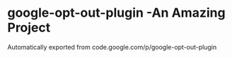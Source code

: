 # google-opt-out-plugin -An Amazing Project
Automatically exported from code.google.com/p/google-opt-out-plugin
